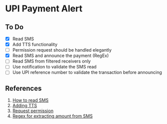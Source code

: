 # UPI Payment Alert

## To Do

- [x] Read SMS
- [x] Add TTS functionality
- [ ] Permission request should be handled elegantly
- [x] Read SMS and announce the payment (RegEx)
- [ ] Read SMS from filtered receivers only
- [ ] Use notification to validate the SMS read
- [ ] Use UPI reference number to validate the transaction before announcing

## References

1. [How to read SMS](https://stackoverflow.com/a/9494532/5258060)
1. [Adding TTS](https://www.tutorialspoint.com/android/android_text_to_speech.htm)
1. [Request permission](https://developer.android.com/training/permissions/requesting#manage-request-code-yourself)
1. [Regex for extracting amount from SMS](https://stackoverflow.com/a/37409435/5258060)
